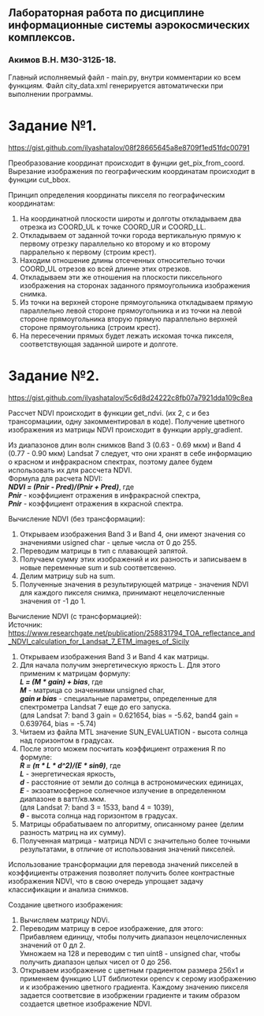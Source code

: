 ## Лабораторная работа по дисциплине информационные системы аэрокосмических комплексов.  
### Акимов В.Н. M30-312Б-18.  
  
Главный исполняемый файл - main.py, внутри комментарии ко всем функциям.
Файл city_data.xml генерируется автоматически при выполнении программы.
  
# Задание №1.  
https://gist.github.com/ilyashatalov/08f28665645a8e8709f1ed51fdc00791
  
Преобразование координат происходит в фунции get_pix_from_coord.  
Вырезание изображения по географическим координатам происходит в функции cut_bbox.  
  
Принцип определения координаты пикселя по географическим координатам:
1. На координатной плоскости широты и долготы откладываем два отрезка из COORD_UL к точке COORD_UR и COORD_LL.
2. Откладываем от заданной точки города вертикальную прямую к первому отрезку параллельно ко второму и ко второму парралельно к первому (строим крест).
3. Находим отношение длины отсеченных относительно точки COORD_UL отрезов ко всей длинне этих отрезков.
4. Откладываем эти же отношения на плоскости пиксельного изображения на сторонах заданного прямоугольника изображения снимка.
5. Из точки на верхней стороне прямоугольника откладываем прямую параллельно левой стороне прямоугольника и 
   из точки на левой стороне прямоугольника вторую прямую параллельно верхней стороне прямоугольника (строим крест).
6. На пересечении прямых будет лежать искомая точка пикселя, соответствующая заданной широте и долготе.
  
# Задание №2.  
https://gist.github.com/ilyashatalov/5c6d8d24222c8fb07a7921dda109c8ea
  
Рассчет NDVI происходит в функции get_ndvi. (их 2, с и без трансормациии, одну закомментировал в коде).
Получение цветного изображения из матрицы NDVI происходит в функции apply_gradient.
  
Из диапазонов длин волн снимков Band 3 (0.63 - 0.69 мкм) и Band 4 (0.77 - 0.90 мкм) Landsat 7 следует, что они хранят в себе информацию о красном и инфракрасном спектрах, поэтому далее будем использовать их для рассчета NDVI.  
Формула для расчета NDVI:  
   <strong><em>NDVI = (Pnir - Pred)/(Pnir + Pred)</em></strong>, где  
   <strong><em>Pnir</em></strong> - коэффициент отражения в инфракрасной спектра,  
   <strong><em>Pnir</em></strong> - коэффициент отражения в ккрасной спектра.  
  
Вычисление NDVI (без трансформации):  
1. Открываем изображения Band 3 и Band 4, они имеют значения со значениями usigned char - целые числа от 0 до 255.
2. Переводим матрицы в тип с плавающей запятой.
3. Получаем сумму этих изображений и их разность и записываем в новые переменные sum и sub соответсвенно.
4. Делим матрицу sub на sum. 
5. Полученные значения в результирующей матрице - значения NDVI для каждого пикселя снимка, принимают нецелочисленные значения от -1 до 1.
  
Вычисление NDVI (с трансформацией):  
Источник: https://www.researchgate.net/publication/258831794_TOA_reflectance_and_NDVI_calculation_for_Landsat_7_ETM_images_of_Sicily  
1. Открываем изображения Band 3 и Band 4 как матрицы.  
2. Для начала получим энергетическую яркость L. Для этого применим к матрицам формулу:  
   <strong><em>L = (M * gain) + bias</em></strong>, где  
   <strong><em>M</em></strong> - матрица со значениями unsigned char,  
   <strong><em>gain и bias</em></strong> - специальные параметры, определенные для спектрометра Landsat 7 еще до его запуска.  
   (для Landsat 7: band 3 gain = 0.621654, bias = -5.62, band4 gain = 0.639764, bias = -5.74)  
3. Читаем из файла MTL значение SUN_EVALUATION - высота солнца над горизонтом в градусах.
4. После этого можем посчитать коэффициент отражения R по формуле:  
   <strong><em>R = (π * L * d^2)/(E * sinθ)</em></strong>, где   
   <strong><em>L</em></strong> - энергетическая яркость,  
   <strong><em>d</em></strong> - расстояние от земли до солнца в астрономических единицах,  
   <strong><em>E</em></strong> - экзоатмосферное солнечное излучение в определенном диапазоне в ватт/кв.мкм.  
   (для Landsat 7: band 3 = 1533, band 4 = 1039),  
   <strong><em>θ</em></strong> - высота солнца над горизонтом в градусах.  
5. Матрицы обрабатываем по алгоритму, описанному ранее (делим разность матриц на их сумму).
6. Полученная матрица - матрица NDVI с значительно более точными результатами, в отличие от использования значений пикселей.

Использование трансформации для перевода значений пикселей в коэффициенты отражения позволяет получить более контрастные изображения NDVI, что в свою очередь упрощает задачу классификации и анализа снимков.
   
Создание цветного изображения:
1. Вычисляем матрицу NDVi.
2. Переводим матрицу в серое изображение, для этого:  
   Прибавляем единицу, чтобы получить диапазон нецелочисленных значений от 0 дл 2.  
   Умножаем на 128 и переводим с тип uint8 - unsigned char, чтобы получить диапазон целых чисел от 0 до 256.  
3. Открываем изображение с цветным градиентом размера 256x1 и применяем функцию LUT библиотеки opencv к серому изображению и к изображению цветного градиента. Каждому значению пикселя задается соответсвие в изобржении градиенте и таким образом создается цветное изображение NDVI.
   

